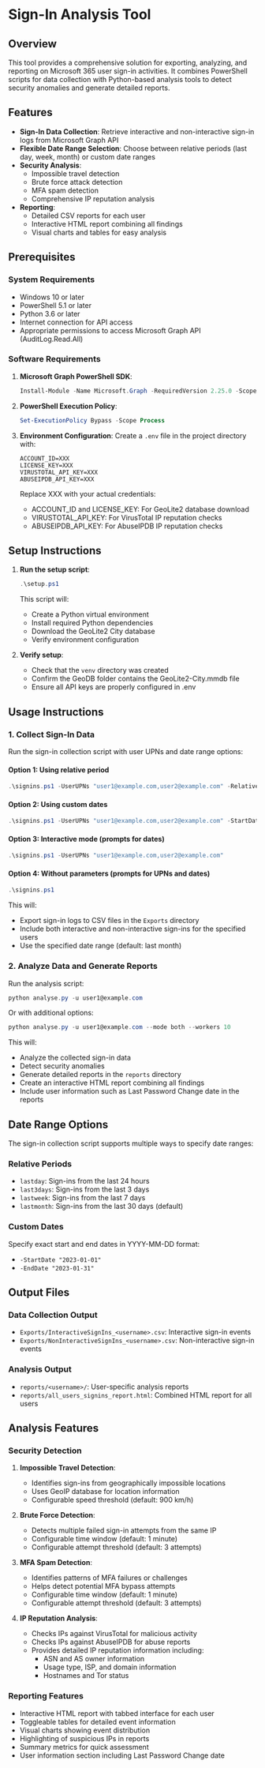 # Sign-In Analysis Tool

## Overview

This tool provides a comprehensive solution for exporting, analyzing, and reporting on Microsoft 365 user sign-in activities. It combines PowerShell scripts for data collection with Python-based analysis tools to detect security anomalies and generate detailed reports.

## Features

- **Sign-In Data Collection**: Retrieve interactive and non-interactive sign-in logs from Microsoft Graph API
- **Flexible Date Range Selection**: Choose between relative periods (last day, week, month) or custom date ranges
- **Security Analysis**:
  - Impossible travel detection
  - Brute force attack detection
  - MFA spam detection
  - Comprehensive IP reputation analysis
- **Reporting**:
  - Detailed CSV reports for each user
  - Interactive HTML report combining all findings
  - Visual charts and tables for easy analysis

## Prerequisites

### System Requirements
- Windows 10 or later
- PowerShell 5.1 or later
- Python 3.6 or later
- Internet connection for API access
- Appropriate permissions to access Microsoft Graph API (AuditLog.Read.All)

### Software Requirements
1. **Microsoft Graph PowerShell SDK**:
   ```powershell
   Install-Module -Name Microsoft.Graph -RequiredVersion 2.25.0 -Scope CurrentUser
   ```

2. **PowerShell Execution Policy**:
   ```powershell
   Set-ExecutionPolicy Bypass -Scope Process
   ```

3. **Environment Configuration**:
   Create a `.env` file in the project directory with:
   ```env
   ACCOUNT_ID=XXX
   LICENSE_KEY=XXX
   VIRUSTOTAL_API_KEY=XXX
   ABUSEIPDB_API_KEY=XXX
   ```
   Replace XXX with your actual credentials:
   - ACCOUNT_ID and LICENSE_KEY: For GeoLite2 database download
   - VIRUSTOTAL_API_KEY: For VirusTotal IP reputation checks
   - ABUSEIPDB_API_KEY: For AbuseIPDB IP reputation checks

## Setup Instructions

1. **Run the setup script**:
   ```powershell
   .\setup.ps1
   ```
   This script will:
   - Create a Python virtual environment
   - Install required Python dependencies
   - Download the GeoLite2 City database
   - Verify environment configuration

2. **Verify setup**:
   - Check that the `venv` directory was created
   - Confirm the GeoDB folder contains the GeoLite2-City.mmdb file
   - Ensure all API keys are properly configured in .env

## Usage Instructions

### 1. Collect Sign-In Data

Run the sign-in collection script with user UPNs and date range options:

#### Option 1: Using relative period
```powershell
.\signins.ps1 -UserUPNs "user1@example.com,user2@example.com" -RelativePeriod "lastmonth"
```

#### Option 2: Using custom dates
```powershell
.\signins.ps1 -UserUPNs "user1@example.com,user2@example.com" -StartDate "2023-01-01" -EndDate "2023-01-31"
```

#### Option 3: Interactive mode (prompts for dates)
```powershell
.\signins.ps1 -UserUPNs "user1@example.com,user2@example.com"
```

#### Option 4: Without parameters (prompts for UPNs and dates)
```powershell
.\signins.ps1
```

This will:
- Export sign-in logs to CSV files in the `Exports` directory
- Include both interactive and non-interactive sign-ins for the specified users
- Use the specified date range (default: last month)

### 2. Analyze Data and Generate Reports

Run the analysis script:
```powershell
python analyse.py -u user1@example.com
```

Or with additional options:
```powershell
python analyse.py -u user1@example.com --mode both --workers 10
```

This will:
- Analyze the collected sign-in data
- Detect security anomalies
- Generate detailed reports in the `reports` directory
- Create an interactive HTML report combining all findings
- Include user information such as Last Password Change date in the reports

## Date Range Options

The sign-in collection script supports multiple ways to specify date ranges:

### Relative Periods
- `lastday`: Sign-ins from the last 24 hours
- `last3days`: Sign-ins from the last 3 days
- `lastweek`: Sign-ins from the last 7 days
- `lastmonth`: Sign-ins from the last 30 days (default)

### Custom Dates
Specify exact start and end dates in YYYY-MM-DD format:
- `-StartDate "2023-01-01"`
- `-EndDate "2023-01-31"`

## Output Files

### Data Collection Output
- `Exports/InteractiveSignIns_<username>.csv`: Interactive sign-in events
- `Exports/NonInteractiveSignIns_<username>.csv`: Non-interactive sign-in events

### Analysis Output
- `reports/<username>/`: User-specific analysis reports
- `reports/all_users_signins_report.html`: Combined HTML report for all users

## Analysis Features

### Security Detection
1. **Impossible Travel Detection**:
   - Identifies sign-ins from geographically impossible locations
   - Uses GeoIP database for location information
   - Configurable speed threshold (default: 900 km/h)

2. **Brute Force Detection**:
   - Detects multiple failed sign-in attempts from the same IP
   - Configurable time window (default: 1 minute)
   - Configurable attempt threshold (default: 3 attempts)

3. **MFA Spam Detection**:
   - Identifies patterns of MFA failures or challenges
   - Helps detect potential MFA bypass attempts
   - Configurable time window (default: 1 minute)
   - Configurable attempt threshold (default: 3 attempts)

4. **IP Reputation Analysis**:
   - Checks IPs against VirusTotal for malicious activity
   - Checks IPs against AbuseIPDB for abuse reports
   - Provides detailed IP reputation information including:
     - ASN and AS owner information
     - Usage type, ISP, and domain information
     - Hostnames and Tor status

### Reporting Features
- Interactive HTML report with tabbed interface for each user
- Toggleable tables for detailed event information
- Visual charts showing event distribution
- Highlighting of suspicious IPs in reports
- Summary metrics for quick assessment
- User information section including Last Password Change date